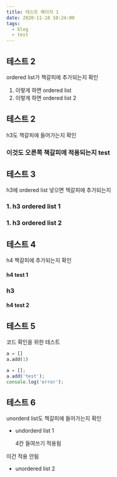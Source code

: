 ```yaml
---
title: 테스트 페이지 1
date: 2020-11-18 10:24:00
tags:
  - blog
  - test
---
```


## 테스트 2

ordered list가 책갈피에 추가되는지 확인

1. 이렇게 하면 ordered list
1. 이렇게 하면 ordered list 2

## 테스트 2
h3도 책갈피에 들어가는지 확인

### 이것도 오른쪽 책갈피에 적용되는지 test

## 테스트 3
h3에 ordered list 넣으면 책갈피에 추가되는지

### 1. h3 ordered list 1
### 1. h3 ordered list 2

## 테스트 4
h4 책갈피에 추가되는지 확인

#### h4 test 1

### h3
#### h4 test 2

## 테스트 5

코드 확인을 위한 테스트

```python
a = []
a.add(1)
```

```javascript
a = [];
a.add('test');
console.log('error');
```

## 테스트 6
unorderd list도 책갈피에 들어가는지 확인
- undorderd list 1

    4칸 들여쓰기 적용됨

이건 적용 안됨

- unordered list 2
